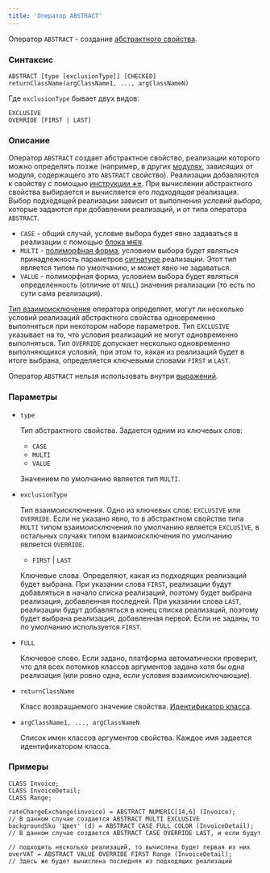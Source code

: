 ```yaml
---
title: 'Оператор ABSTRACT'
---
```


Оператор `ABSTRACT` - создание [абстрактного свойства](Property_extension.md). 

### Синтаксис

    ABSTRACT [type [exclusionType]] [CHECKED] returnClassName(argClassName1, ..., argClassNameN)

Где `exclusionType` бывает двух видов:

    EXCLUSIVE
    OVERRIDE [FIRST | LAST]

### Описание

Оператор `ABSTRACT` создает абстрактное свойство, реализации которого можно определять позже (например, в других [модулях](Modules.md), зависящих от модуля, содержащего это `ABSTRACT` свойство). Реализации добавляются к свойству с помощью [инструкции **+=**](Instruction_+=.md). При вычислении абстрактного свойства выбирается и вычисляется его *подходящая* реализация. Выбор подходящей реализации зависит от выполнения *условий выбора*, которые задаются при добавлении реализаций, и от типа оператора `ABSTRACT`.

-   `CASE` - общий случай, условие выбора будет явно задаваться в реализации с помощью [блока `WHEN`](Instruction_+=.md).
-   `MULTI` - [полиморфная форма](Property_extension.md#poly), условием выбора будет являться принадлежность параметров [сигнатуре](CLASS_operator.md) реализации. Этот тип является типом по умолчанию, и может явно не задаваться.
-   `VALUE` - полиморфная форма, условием выбора будет являться определенность (отличие от `NULL`) значения реализации (то есть по сути сама реализация).

[Тип взаимоисключения](Property_extension.md#exclusive) оператора определяет, могут ли несколько условий реализаций абстрактного свойства одновременно выполняться при некотором наборе параметров. Тип `EXCLUSIVE `указывает на то, что условия реализаций не могут одновременно выполняться. Тип `OVERRIDE` допускает несколько одновременно выполняющихся условий, при этом то, какая из реализаций будет в итоге выбрана, определяется ключевыми словами `FIRST` и `LAST`.

Оператор `ABSTRACT` нельзя использовать внутри [выражений](Expression.md).

### Параметры

- `type`

    Тип абстрактного свойства. Задается одним из ключевых слов:
    
    - `CASE`
    - `MULTI`
    - `VALUE`
    
  Значением по умолчанию является тип `MULTI`.

- `exсlusionType`

    Тип взаимоисключения. Одно из ключевых слов: `EXCLUSIVE` или `OVERRIDE`. Если не указано явно, то в абстрактном свойстве типа `MULTI` типом взаимоисключения по умолчанию является `EXCLUSIVE`, в остальных случаях типом взаимоисключения по умолчанию является `OVERRIDE`.

    - `FIRST` | `LAST`
    
    Ключевые слова. Определяют, какая из подходящих реализаций будет выбрана. При указании слова `FIRST`, реализации будут добавляться в начало списка реализаций, поэтому будет выбрана реализация, добавленная последней. При указании слова `LAST`, реализации будут добавляться в конец списка реализаций, поэтому будет выбрана реализация, добавленная первой. Если не заданы, то по умолчанию используется `FIRST`. 

- `FULL`

    Ключевое слово. Если задано, платформа автоматически проверит, что для всех потомков классов аргументов задана хотя бы одна реализация (или ровно одна, если условия взаимоисключающие).

- `returnClassName`

    Класс возвращаемого значение свойства. [Идентификатор класса](IDs.md#classid-broken).

- `argClassName1, ..., argClassNameN`

    Список имен классов аргументов свойства. Каждое имя задается идентификатором класса.

### Примеры


```lsf
CLASS Invoice;
CLASS InvoiceDetail;
CLASS Range;

rateChargeExchange(invoice) = ABSTRACT NUMERIC[14,6] (Invoice);             // В данном случае создается ABSTRACT MULTI EXCLUSIVE
backgroundSku 'Цвет' (d) = ABSTRACT CASE FULL COLOR (InvoiceDetail); // В данном случае создается ABSTRACT CASE OVERRIDE LAST, и если будут
                                                                            // подходить несколько реализаций, то вычислена будет первая из них
overVAT = ABSTRACT VALUE OVERRIDE FIRST Range (InvoiceDetail);          // Здесь же будет вычислена последняя из подходящих реализаций
```

